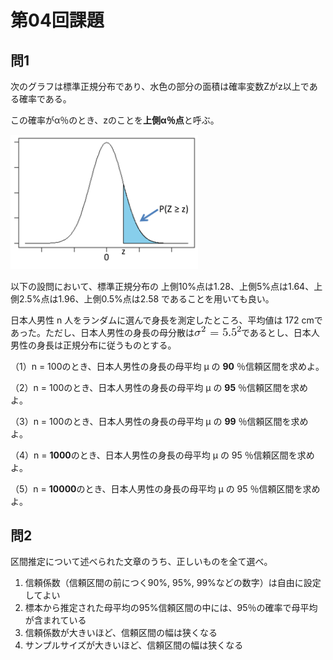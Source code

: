 # 第04回課題

## 問1

次のグラフは標準正規分布であり、水色の部分の面積は確率変数Zがz以上である確率である。

この確率がα％のとき、zのことを**上側α％点**と呼ぶ。



<img src="第04回課題.assets/795316b92fc766b0181f6fef074f03fa-18.png" alt="図2" style="zoom:48%;" />

以下の設問において、標準正規分布の
上側10%点は1.28、上側5%点は1.64、上側2.5%点は1.96、上側0.5%点は2.58
であることを用いても良い。



日本人男性 n 人をランダムに選んで身長を測定したところ、平均値は 172 cmであった。ただし、日本人男性の身長の母分散は![\sigma^2=5.5^2](第04回課題.assets/quicklatex.com-6f4f4fde99f391cede18f599e880f225_l3.png)であるとし、日本人男性の身長は正規分布に従うものとする。

（1）n = 100のとき、日本人男性の身長の母平均 μ の **90** ％信頼区間を求めよ。 

（2）n = 100のとき、日本人男性の身長の母平均 μ の **95** ％信頼区間を求めよ。 

（3）n = 100のとき、日本人男性の身長の母平均 μ の **99** ％信頼区間を求めよ。 

（4）n = **1000**のとき、日本人男性の身長の母平均 μ の 95 ％信頼区間を求めよ。 

（5）n = **10000**のとき、日本人男性の身長の母平均 μ の 95 ％信頼区間を求めよ。 



## 問2

区間推定について述べられた文章のうち、正しいものを全て選べ。

1. 信頼係数（信頼区間の前につく90%, 95%, 99%などの数字）は自由に設定してよい
2. 標本から推定された母平均の95%信頼区間の中には、95％の確率で母平均が含まれている
3. 信頼係数が大きいほど、信頼区間の幅は狭くなる
4. サンプルサイズが大きいほど、信頼区間の幅は狭くなる

